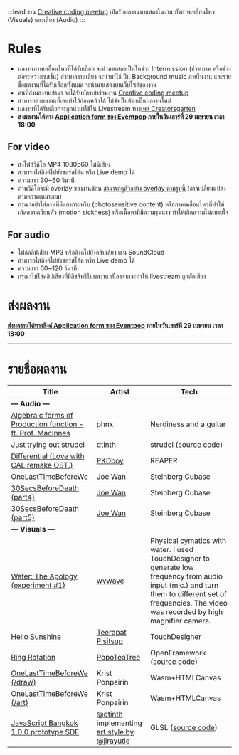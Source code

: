 :::lead
งาน [Creative coding meetup][evp] เปิดรับผลงานมาแสดงในงาน ทั้งภาพเคลื่อนไหว (Visuals) และเสียง (Audio)
:::

[evp]: https://eventpop.me/s/creative-coding-meetup
[form]: https://grtn.org/creative-art-submit

# Rules

- ผลงานภาพเคลื่อนไหวที่ได้รับเลือก จะนำมาแสดงเป็นในช่วง Intermission (ช่วงเบรค หรือช่วงต่อระหว่างเซสชั่น) ส่วนผลงานเสียง จะนำมาใช้เป็น Background music ภายในงาน และรายชื่อผลงานที่ได้รับเลือกทั้งหมด จะนำมาแสดงบนเว็บไซต์ของงาน
- คนที่ส่งผลงานเข้ามา จะได้รับบัตรเข้าร่วมงาน [Creative coding meetup][evp]
- สามารถส่งผลงานที่เคยทำไว้ก่อนหน้าได้ ไม่จำเป็นต้องเป็นผลงานใหม่
- ผลงานที่ได้รับเลือกจะถูกนำมาใช้ใน Livestream ทาง[เพจ Creatorsgarten](https://fb.me/creatorsgarten)
- **ส่งผลงานได้ทาง [Application form ของ Eventpop][form] ภายในวันเสาร์ที่ 29 เมษายน เวลา 18:00**

## For video

- ส่งไฟล์วีดีโอ MP4 1080p60 ไม่มีเสียง
- สามารถใส่ลิงค์ไปยังซอร์สโค้ด หรือ Live demo ได้
- ความยาว 30~60 วินาที
- ภาพวีดีโอจะมี overlay ของงานซ้อน [สามารถดูตัวอย่าง overlay ตามรูปนี้](https://cdn.discordapp.com/attachments/1083744866758045778/1099693120586780692/image.png) (อาจเปลี่ยนแปลงตามความเหมาะสม)
- กรุณาอย่าใส่ภาพที่มีแสงกระพริบ (photosensitive content) หรือภาพเคลื่อนไหวที่ทำให้เกิดความเวียนหัว (motion sickness) หรือเนื้อหาที่มีความรุนแรง ทำให้เกิดความไม่สบายใจ

## For audio

- ไฟล์คลิปเสียง MP3 หรือลิงค์ไปยังคลิปเสียง เช่น SoundCloud
- สามารถใส่ลิงค์ไปยังซอร์สโค้ด หรือ Live demo ได้
- ความยาว 60~120 วินาที
- กรุณาไม่ใส่คลิปเสียงที่มีลิขสิทธิ์ในผลงาน เนื่องจากจะทำให้ livestream ถูกตัดเสียง

# ส่งผลงาน

**[ส่งผลงานได้ทางลิงค์ Application form ของ Eventpop][form] ภายในวันเสาร์ที่ 29 เมษายน เวลา 18:00**

----

# รายชื่อผลงาน

| Title | Artist | Tech |
| ----- | ------ | ---- |
| **— Audio —** |
| [Algebraic forms of Production function - ft. Prof. MacInnes](https://m.soundcloud.com/xnhp/algebraic-forms-of-production-function-ft-prof-macinnes) | phnx | Nerdiness and a guitar |
| [Just trying out strudel](https://drive.google.com/file/d/1apH6DBbwseIgymPBxOf-bakHxAQleXN3/view?usp=share_link) | dtinth | strudel ([source code](https://strudel.tidalcycles.org/?zXR46ueBGaSN)) |
| [Differential (Love with CAL remake OST.)](https://drive.google.com/file/d/1HuvUptW8edP4tabZkyp9zxHVUfemwUhp/view) | [PKDboy](https://www.instagram.com/kpisabsentminded/) | REAPER |
| [OneLastTimeBeforeWe](https://onelasttimebeforewe.deadlinealwaysexists.com/music/Part1_full.mp3) | [Joe Wan](https://www.youtube.com/@Joe_Wan) | Steinberg Cubase |
| [30SecsBeforeDeath (part4)](https://30secsbeforedeath.deadlinealwaysexists.com/music/part4_final.mp3) | [Joe Wan](https://www.youtube.com/@Joe_Wan) | Steinberg Cubase |
| [30SecsBeforeDeath (part5)](https://30secsbeforedeath.deadlinealwaysexists.com/music/part5_final.mp3) | [Joe Wan](https://www.youtube.com/@Joe_Wan) | Steinberg Cubase |
| **— Visuals —** |
| [Water: The Apology (experiment #1)](https://drive.google.com/file/d/1NoQKZNNckHVKHMjjcLZLz_Ev_xWfysxC/view?usp=sharing) | [wvwave](https://www.instagram.com/wvweeratouch/) | Physical cymatics with water. I used TouchDesigner to generate low frequency from audio input (mic.) and turn them to different set of frequencies. The video was recorded by high magnifier camera. |
| [Hello Sunshine](https://drive.google.com/file/d/1LOHosFaeIU2ZuqO7kbGY0lI4_zjkdPZu/view) | [Teerapat Pisitsup](https://www.instagram.com/teerapatpisitsup/) | TouchDesigner |
| [Ring Rotation](https://drive.google.com/drive/folders/1Htc0sYwXppwNDovdyWUQS-O5bblZuWZ5?usp=sharing) | [PopoTeaTree](https://www.instagram.com/juneygorllery/) | OpenFramework ([source code](https://github.com/PopoTeaTree/Morphing)) |
| [OneLastTimeBeforeWe (/draw)](https://onelasttimebeforewe.deadlinealwaysexists.com/draw) | Krist Ponpairin | Wasm+HTMLCanvas |
| [OneLastTimeBeforeWe (/art)](https://onelasttimebeforewe.deadlinealwaysexists.com/art) | Krist Ponpairin | Wasm+HTMLCanvas |
| [JavaScript Bangkok 1.0.0 prototype SDF](https://drive.google.com/file/d/1rQn0GvSJVWFiG3nemNTGFHwrQXR85LnH/view?usp=sharing) | [@dtinth](https://dt.in.th) implementing [art style by @jirayutle](https://dribbble.com/shots/10593738-Javascript-Bangkok-1-0-0-CI-Pre-Release-Version) | GLSL ([source code](https://github.com/dtinth/html5-animation-video-renderer/blob/master/examples/jsbangkok-prototype.html)) |